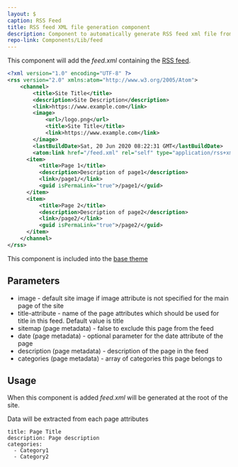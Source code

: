 ```yaml
---
layout: $
caption: RSS Feed
title: RSS feed XML file generation component
description: Component to automatically generate RSS feed xml file from the pages
repo-link: Components/Lib/feed
---
```

This component will add the *feed.xml* containing the [RSS feed](https://en.wikipedia.org/wiki/RSS).

~~~ xml
<?xml version="1.0" encoding="UTF-8" ?>
<rss version="2.0" xmlns:atom="http://www.w3.org/2005/Atom">
    <channel>
        <title>Site Title</title>
        <description>Site Description</description>
        <link>https://www.example.com</link>
        <image>
            <url>/logo.png</url>
            <title>Site Title</title>
            <link>https://www.example.com</link>
        </image>
        <lastBuildDate>Sat, 20 Jun 2020 08:22:31 GMT</lastBuildDate>
        <atom:link href="/feed.xml" rel="self" type="application/rss+xml" />
      <item>
          <title>Page 1</title>
          <description>Description of page1</description>
          <link>/page1/</link>
          <guid isPermaLink="true">/page1/</guid>
      </item>
      <item>
          <title>Page 2</title>
          <description>Description of page2</description>
          <link>/page2/</link>
          <guid isPermaLink="true">/page2/</guid>
      </item>
    </channel>
</rss>
~~~

This component is included into the [base theme](/standard-library/themes/base/)

## Parameters

* image - default site image if image attribute is not specified for the main page of the site
* title-attribute - name of the page attributes which should be used for title in this feed. Default value is title
* sitemap (page metadata) - false to exclude this page from the feed
* date (page metadata) - optional parameter for the date attribute of the page
* description (page metadata) - description of the page in the feed
* categories (page metadata) - array of categories this page belongs to

## Usage

When this component is added *feed.xml* will be generated at the root of the site.

Data will be extracted from each page attributes

~~~
title: Page Title
description: Page description
categories:
  - Category1
  - Category2
~~~